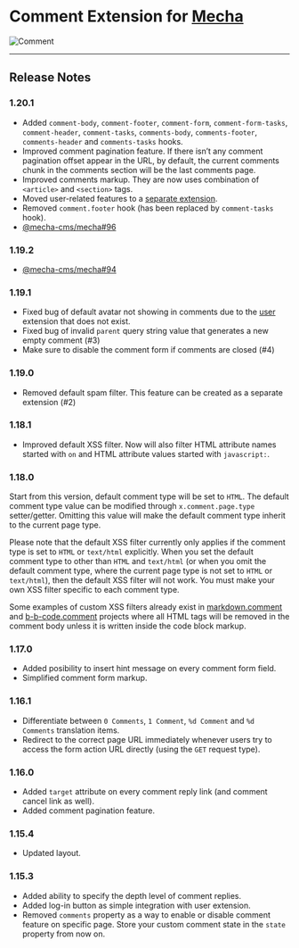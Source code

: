 Comment Extension for [Mecha](https://github.com/mecha-cms/mecha)
=================================================================

![Comment](https://user-images.githubusercontent.com/1669261/110820519-c1ffd500-82c1-11eb-9d81-260e8ddb24ee.png)

---

Release Notes
-------------

### 1.20.1

 - Added `comment-body`, `comment-footer`, `comment-form`, `comment-form-tasks`, `comment-header`, `comment-tasks`, `comments-body`, `comments-footer`, `comments-header` and `comments-tasks` hooks.
 - Improved comment pagination feature. If there isn&rsquo;t any comment pagination offset appear in the URL, by default, the current comments chunk in the comments section will be the last comments page.
 - Improved comments markup. They are now uses combination of `<article>` and `<section>` tags.
 - Moved user-related features to a [separate extension](https://github.com/mecha-cms/x.user.comment).
 - Removed `comment.footer` hook (has been replaced by `comment-tasks` hook).
 - [@mecha-cms/mecha#96](https://github.com/mecha-cms/mecha/issues/96)

### 1.19.2

 - [@mecha-cms/mecha#94](https://github.com/mecha-cms/mecha/issues/94)

### 1.19.1

 - Fixed bug of default avatar not showing in comments due to the [user](https://github.com/mecha-cms/x.user) extension that does not exist.
 - Fixed bug of invalid `parent` query string value that generates a new empty comment (#3)
 - Make sure to disable the comment form if comments are closed (#4)

### 1.19.0

 - Removed default spam filter. This feature can be created as a separate extension (#2)

### 1.18.1

 - Improved default XSS filter. Now will also filter HTML attribute names started with `on` and HTML attribute values started with `javascript:`.

### 1.18.0

Start from this version, default comment type will be set to `HTML`. The default comment type value can be modified through `x.comment.page.type` setter/getter. Omitting this value will make the default comment type inherit to the current page type.

Please note that the default XSS filter currently only applies if the comment type is set to `HTML` or `text/html` explicitly. When you set the default comment type to other than `HTML` and `text/html` (or when you omit the default comment type, where the current page type is not set to `HTML` or `text/html`), then the default XSS filter will not work. You must make your own XSS filter specific to each comment type.

Some examples of custom XSS filters already exist in [markdown.comment](https://github.com/mecha-cms/x.markdown.comment) and [b-b-code.comment](https://github.com/mecha-cms/x.b-b-code.comment) projects where all HTML tags will be removed in the comment body unless it is written inside the code block markup.

### 1.17.0

 - Added posibility to insert hint message on every comment form field.
 - Simplified comment form markup.

### 1.16.1

 - Differentiate between `0 Comments`, `1 Comment`, `%d Comment` and `%d Comments` translation items.
 - Redirect to the correct page URL immediately whenever users try to access the form action URL directly (using the `GET` request type).

### 1.16.0

 - Added `target` attribute on every comment reply link (and comment cancel link as well).
 - Added comment pagination feature.

### 1.15.4

 - Updated layout.

### 1.15.3

 - Added ability to specify the depth level of comment replies.
 - Added log-in button as simple integration with user extension.
 - Removed `comments` property as a way to enable or disable comment feature on specific page. Store your custom comment state in the `state` property from now on.